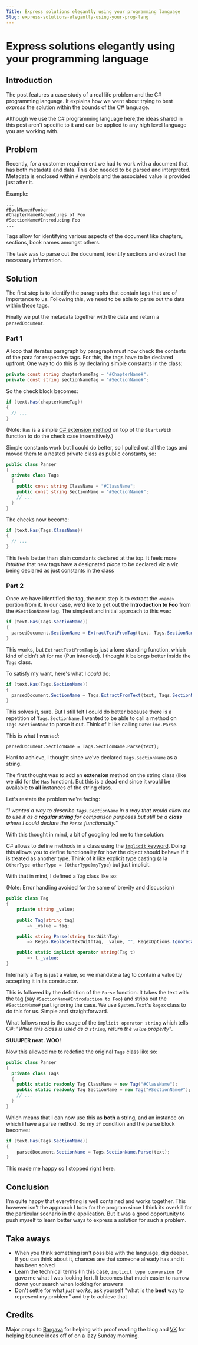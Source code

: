 ```yaml
---
Title: Express solutions elegantly using your programming language
Slug: express-solutions-elegantly-using-your-prog-lang
---
```


# Express solutions elegantly using your programming language

## Introduction

The post features a case study of a real life problem and the C# programming
language. It explains how we went about trying to best _express_ the solution
within the bounds of the C# language.

Although we use the C# programming language here,the ideas shared in this post
aren't specific to it and can be applied to any high level language you are
working with.

## Problem

Recently, for a customer requirement we had to work with a document that
has both metadata and data. This doc needed to be parsed and interpreted.
Metadata is enclosed within `#` symbols and the associated value is provided
just after it.

Example:

```
...
#BookName#Foobar
#ChapterName#Adventures of Foo
#SectionName#Introducing Foo
...
```

Tags allow for identifying various aspects of the document like chapters,
sections, book names amongst others.

The task was to parse out the document, identify sections and extract the
necessary information.

## Solution

The first step is to identify the paragraphs that contain tags that are of 
importance to us. Following this, we need to be able to parse out the data
within these tags.

Finally we put the metadata together with the data and return a
`parsedDocument`.

### Part 1

A loop that iterates paragraph by paragraph must now check the contents of the
para for respective tags. For this, the tags have to be declared upfront. One
way to do this is by declaring simple constants in the class: 

```cs
private const string chapterNameTag = "#ChapterName#";
private const string sectionNameTag = "#SectionName#";
```

So the check block becomes:

```cs
if (text.Has(chapterNameTag))
{
  // ...
}
```

(Note: `Has` is a simple [C# extension method](https://docs.microsoft.com/en-us/dotnet/csharp/programming-guide/classes-and-structs/extension-methods)
on top of the `StartsWith` function to do the check case insensitively.)

Simple constants work but I could do better, so I pulled out all the tags and
moved them to a nested private class as public constants, so:

```cs
public class Parser
{
  private class Tags
  {
    public const string ClassName = "#ClassName";
    public const string SectionName = "#SectionName#";
    // ...
  }
}
```

The checks now become: 

```cs
if (text.Has(Tags.ClassName))
{
  // ...
}
```

This feels better than plain constants declared at the top. It feels more
_intuitive_ that new tags have a designated _place_ to be declared viz a viz being
declared as just constants in the class

### Part 2

Once we have identified the tag, the next step is to extract the `<name>`
portion from it. In our case, we'd like to get out the **Introduction to Foo** from
the `#SectionName#` tag. The simplest and initial approach to this was:

```cs
if (text.Has(Tags.SectionName))
{
  parsedDocument.SectionName = ExtractTextFromTag(text, Tags.SectionName);
}
```

This works, but `ExtractTextFromTag` is just a lone standing function, which
kind of didn't _sit_ for me (Pun intended). I thought it belongs better inside
the `Tags` class.

To satisfy my want, here's what I _could_ do:

```cs
if (text.Has(Tags.SectionName))
{
  parsedDocument.SectionName = Tags.ExtractFromText(text, Tags.SectionName));
}
```

This solves it, sure. But I still felt I could do better because there is a
repetition of `Tags.SectionName`. I wanted to be able to call a method on
`Tags.SectionName` to parse it out. Think of it like calling `DateTime.Parse`.

This is what I _wanted_:

```
parsedDocument.SectionName = Tags.SectionName.Parse(text);
```

Hard to achieve, I thought since we've declared `Tags.SectionName` as a string. 

The first thought was to add an **extension** method on the string class (like
we did for the `Has` function). But this is a dead end since it would be
available to **all** instances of the string class.

Let's restate the problem we're facing:

_"I wanted a way to describe `Tags.SectionName` in a way that would allow me to
use it as a **regular string** for comparison purposes but still be a **class**
where I could declare the `Parse` functionality."_

With this thought in mind, a bit of googling led me to the solution:

C# allows to define methods in a class using the [`implicit`
keyword](https://docs.microsoft.com/en-us/dotnet/csharp/language-reference/keywords/implicit).
Doing this allows you to define functionality for how the object should behave
if it is treated as another type. Think of it like explicit type casting (a la
`OtherType otherType = (OtherType)myType`) but just implicit.

With that in mind, I defined a `Tag` class like so:

(Note: Error handling avoided for the same of brevity and discussion)

```cs
public class Tag
{
    private string _value;
    
    public Tag(string tag) 
        => _value = tag;

    public string Parse(string textWithTag)
        => Regex.Replace(textWithTag, _value, "", RegexOptions.IgnoreCase);

    public static implicit operator string(Tag t)
        => t._value;
}
```

Internally a `Tag` is just a value, so we mandate a tag to contain a value by
accepting it in its constructor.

This is followed by the definition of the `Parse` function. It takes the text
with the tag (say `#SectionName#Introduction to Foo`) and strips out the
`#SectionName#` part ignoring the case. We use `System.Text`'s `Regex` class to
do this for us. Simple and straightforward.

What follows next is the usage of the `implicit operator string` which tells
C#: _"When this class is used as a `string`, return the `value` property"_.

**SUUUPER neat. WOO!**

Now this allowed me to redefine the original `Tags` class like so:

```cs
public class Parser
{
  private class Tags
  {
    public static readonly Tag ClassName = new Tag("#ClassName");
    public static readonly Tag SectionName = new Tag("#SectionName#");
    // ...
  }
}
```

Which means that I can now use this as **both** a string, and an instance on which
I have a parse method. So my `if` condition and the parse block becomes: 

```cs
if (text.Has(Tags.SectionName))
{
    parsedDocument.SectionName = Tags.SectionName.Parse(text);
}
```

This made me happy so I stopped right here.

## Conclusion

I'm quite happy that everything is well contained and works together. This
however isn't the approach I took for the program since I think its overkill
for the particular scenario in the application. But it was a good opportunity
to push myself to learn better ways to express a solution for such a problem.

## Take aways

- When you think something isn't possible with the language, dig deeper. If you
  can think about it, chances are that someone already has and it has been 
  solved
- Learn the technical terms (In this case, `implicit type conversion C#` gave me
  what I was looking for). It becomes that much easier to narrow down your
  search when looking for answers
- Don't settle for what _just works_, ask yourself "what is the **best** way to
  represent my problem" and try to achieve that

## Credits

Major props to [Bargava](https://twitter.com/bargava) for helping with proof
reading the blog and [VK](https://twitter.com/argvk) for helping bounce ideas
off of on a lazy Sunday morning.

